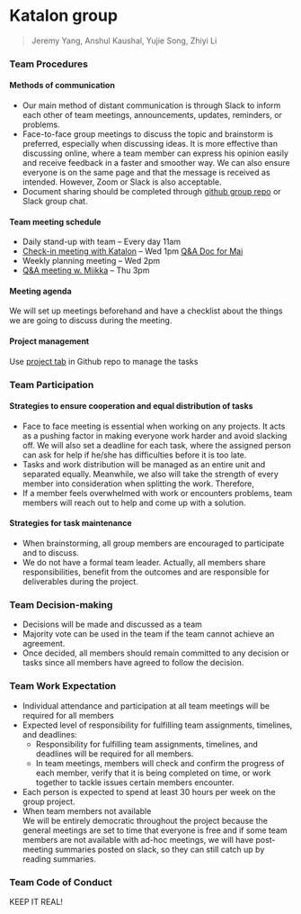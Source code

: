 # Katalon group
>Jeremy Yang, Anshul Kaushal, Yujie Song, Zhiyi Li 

### Team Procedures
#### Methods of communication
- Our main method of distant communication is through Slack to inform each other of team meetings, announcements, updates, reminders, or problems.
- Face-to-face group meetings to discuss the topic and brainstorm is preferred, especially when discussing ideas. It is more effective than discussing online, where a team member can express his opinion easily and receive feedback in a faster and smoother way. We can also ensure everyone is on the same page and that the message is received as intended. However, Zoom or Slack is also acceptable.
- Document sharing should be completed through [github group repo](https://github.ubc.ca/mds-cl-2021-22/katalon_project) or Slack group chat.

#### Team meeting schedule 
- Daily stand-up with team – Every day 11am
- [Check-in meeting with Katalon](https://ubc.zoom.us/j/63537249369?pwd=MHhsaitWNk9sNnhCenU1WjRnL3ZPUT09) – Wed 1pm [Q&A Doc for Mai](https://docs.google.com/document/d/1AzaLzzAGQafL0xx1-aIpS0jEvKHw7oi5Hnb0LAMwDW0/edit)
- Weekly planning meeting – Wed 2pm 
- [Q&A meeting w. Miikka](https://us05web.zoom.us/j/86554560127?pwd=THZTT2VaZ0w5anZ5bzhEVEczQVRXZz09) – Thu 3pm

#### Meeting agenda
We will set up meetings beforehand and have a checklist about the things we are going to discuss during the meeting.

#### Project management
Use [project tab](https://github.ubc.ca/mds-cl-2021-22/katalon_project/projects/1) in Github repo to manage the tasks


### Team Participation
#### Strategies to ensure cooperation and equal distribution of tasks
- Face to face meeting is essential when working on any projects. It acts as a pushing factor in making everyone work harder and avoid slacking off. We will also set a deadline for each task, where the assigned person can ask for help if he/she has difficulties before it is too late.
- Tasks and work distribution will be managed as an entire unit and separated equally. Meanwhile, we also will take the strength of every member into consideration when splitting the work. Therefore,
- If a member feels overwhelmed with work or encounters problems, team members will reach out to help and come up with a solution.

#### Strategies for task maintenance
- When brainstorming, all group members are encouraged to participate and to discuss.
- We do not have a formal team leader. Actually, all members share responsibilities, benefit from the outcomes and are responsible for deliverables during the project.


### Team Decision-making
- Decisions will be made and discussed as a team
- Majority vote can be used in the team if the team cannot achieve an agreement.
- Once decided, all members should remain committed to any decision or tasks since all members have agreed to follow the decision.


### Team Work Expectation
- Individual attendance and participation at all team meetings will be required for all members
- Expected level of responsibility for fulfilling team assignments, timelines, and deadlines:
    - Responsibility for fulfilling team assignments, timelines, and deadlines will be required for all members.
    - In team meetings, members will check and confirm the progress of each member, verify that it is being completed on time, or work together to tackle issues certain members encounter.
- Each person is expected to spend at least 30 hours per week on the group project.
- When team members not available    
    We will be entirely democratic throughout the project because the general meetings are set to time that everyone is free and if some team members are not available with ad-hoc meetings, we will have post-meeting summaries posted on slack, so they can still catch up by reading summaries.  

### Team Code of Conduct
KEEP IT REAL!
